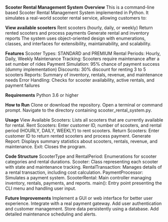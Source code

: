 **Scooter Rental Management System**
**Overview**
This is a command-line based Scooter Rental Management System implemented in Python. It simulates a real-world scooter rental service, allowing customers to:

**View available scooters**
Rent scooters (hourly, daily, or weekly)
Return rented scooters and process payments
Generate rental and inventory reports
The system uses object-oriented design with enumerations, classes, and interfaces for extensibility, maintainability, and scalability.

**Features**
Scooter Types: STANDARD and PREMIUM
Rental Periods: Hourly, Daily, Weekly
Maintenance Tracking: Scooters require maintenance after a set number of rides
Payment Simulation: 95% chance of payment success (dummy implementation)
Discounts: 30% discount for renting 3 to 5 scooters
Reports: Summary of inventory, rentals, revenue, and maintenance needs
Error Handling: Checks for scooter availability, active rentals, and payment failures

**Requirements**
Python 3.6 or higher

**How to Run**
Clone or download the repository.
Open a terminal or command prompt.
Navigate to the directory containing scooter_rental_system.py.

**Usage**
View Available Scooters: Lists all scooters that are currently available for rental.
Rent Scooters: Enter customer ID, number of scooters, and rental period (HOURLY, DAILY, WEEKLY) to rent scooters.
Return Scooters: Enter customer ID to return rented scooters and process payment.
Generate Report: Displays summary statistics about scooters, rentals, revenue, and maintenance.
Exit: Closes the program.

**Code Structure**
ScooterType and RentalPeriod: Enumerations for scooter categories and rental durations.
Scooter: Class representing each scooter with state and maintenance tracking.
RentalTransaction: Manages details of a rental transaction, including cost calculation.
PaymentProcessor: Simulates a payment system.
ScooterRental: Main controller managing inventory, rentals, payments, and reports.
main(): Entry point presenting the CLI menu and handling user input.

**Future Improvements**
Implement a GUI or web interface for better user experience.
Integrate with a real payment gateway.
Add user authentication and customer management.
Store data persistently using a database.
Add detailed maintenance scheduling and alerts.
